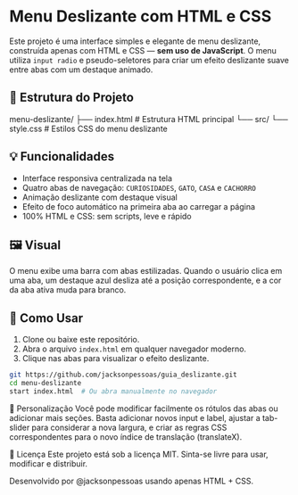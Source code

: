 # Menu Deslizante com HTML e CSS

Este projeto é uma interface simples e elegante de menu deslizante, construída apenas com HTML e CSS — **sem uso de JavaScript**. O menu utiliza `input radio` e pseudo-seletores para criar um efeito deslizante suave entre abas com um destaque animado.

## 📂 Estrutura do Projeto

menu-deslizante/
├── index.html # Estrutura HTML principal
└── src/
└── style.css # Estilos CSS do menu deslizante


## 💡 Funcionalidades

- Interface responsiva centralizada na tela
- Quatro abas de navegação: `CURIOSIDADES`, `GATO`, `CASA` e `CACHORRO`
- Animação deslizante com destaque visual
- Efeito de foco automático na primeira aba ao carregar a página
- 100% HTML e CSS: sem scripts, leve e rápido

## 🖼️ Visual

O menu exibe uma barra com abas estilizadas. Quando o usuário clica em uma aba, um destaque azul desliza até a posição correspondente, e a cor da aba ativa muda para branco.

## 🚀 Como Usar

1. Clone ou baixe este repositório.
2. Abra o arquivo `index.html` em qualquer navegador moderno.
3. Clique nas abas para visualizar o efeito deslizante.

```bash
git https://github.com/jacksonpessoas/guia_deslizante.git
cd menu-deslizante
start index.html  # Ou abra manualmente no navegador

```

🎨 Personalização
Você pode modificar facilmente os rótulos das abas ou adicionar mais seções. Basta adicionar novos input e label, ajustar a tab-slider para considerar a nova largura, e criar as regras CSS correspondentes para o novo índice de translação (translateX).

📄 Licença
Este projeto está sob a licença MIT. Sinta-se livre para usar, modificar e distribuir.

Desenvolvido por @jacksonpessoas usando apenas HTML + CSS.